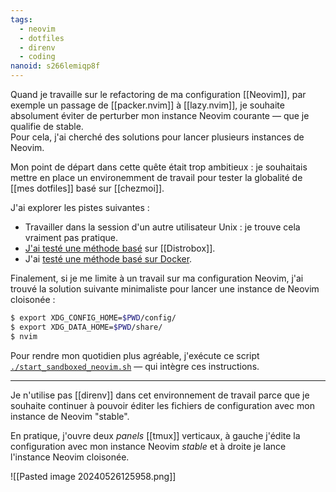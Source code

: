 ```yaml
---
tags:
  - neovim
  - dotfiles
  - direnv
  - coding
nanoid: s266lemiqp8f
---
```

Quand je travaille sur le refactoring de ma configuration [[Neovim]], par exemple un passage de [[packer.nvim]] à [[lazy.nvim]], je souhaite absolument éviter de perturber mon instance Neovim courante — que je qualifie de stable.  
Pour cela, j'ai cherché des solutions pour lancer plusieurs instances de Neovim.

Mon point de départ dans cette quête était trop ambitieux : je souhaitais mettre en place un environemment de travail pour tester la globalité de [[mes dotfiles]] basé sur [[chezmoi]].

J'ai explorer les pistes suivantes :

- Travailler dans la session d'un autre utilisateur Unix : je trouve cela vraiment pas pratique.
- [J'ai testé une méthode basé](https://github.com/twpayne/chezmoi/discussions/3695#discussioncomment-9105492) sur [[Distrobox]].
- J'ai [testé une méthode basé sur Docker](https://github.com/stephane-klein/dotfiles/tree/docker-test/lazyvim).

Finalement, si je me limite à un travail sur ma configuration Neovim, j'ai trouvé la solution suivante minimaliste pour lancer une instance de Neovim cloisonée :

```sh
$ export XDG_CONFIG_HOME=$PWD/config/
$ export XDG_DATA_HOME=$PWD/share/
$ nvim
```

Pour rendre mon quotidien plus agréable, j'exécute ce script [`./start_sandboxed_neovim.sh`](https://github.com/stephane-klein/dotfiles/blob/neovim-playground/neovim-playground/start_sandboxed_neovim.sh) — qui intègre ces instructions.

---

Je n'utilise pas [[direnv]] dans cet environnement de travail parce que je souhaite continuer à pouvoir éditer les fichiers de configuration avec mon instance de Neovim "stable".

En pratique, j'ouvre deux *panels* [[tmux]] verticaux, à gauche j'édite la configuration avec mon instance Neovim *stable* et à droite je lance l'instance Neovim cloisonée.

![[Pasted image 20240526125958.png]]
